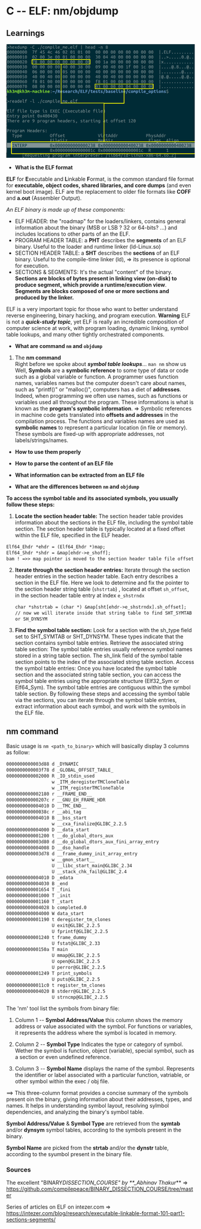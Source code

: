 # **C -- ELF: nm/objdump**

## **Learnings**

![HEad](./screenshots/ELF_Screenshot.png)

- **What is the ELF format**

**ELF** for **E**xecutable and **L**inkable **F**ormat, is the common standard file format for **executable, object codes, shared libraries, and core dumps** (and even kernel boot image). ELF are the replacement to older file formats like **COFF** and **a.out** (Assembler Output).

<i>An ELF binary is made up of these components:</i>

- ELF HEADER: the "roadmap" for the loaders/linkers, contains general information about the binary (MSB or LSB ? 32 or 64-bits? ...) and includes locations to other parts of an the ELF.
- PROGRAM HEADER TABLE: a **PHT** describes the **segments** of an ELF binary. Useful to the loader and runtime linker (ld-Linux.so)
- SECTION HEADER TABLE: a **SHT** describes the **sections** of an ELF binary. Useful to the compile-time linker (ld), => its presence is optional for execution.
- SECTIONS & SEGMENTS: It's the actual "content" of the binary. **Sections are blocks of bytes present in linking view (on-disk) to produce segment, which provide a runtime/execution view**. <br>
  **Segments are blocks composed of one or more sections and produced by the linker.**

ELF is a very important topic for those who want to better understand reverse engineering, binary hacking, and program execution.
**Warning** ELF is not a **_quick-study topic_**, yet ELF is really an incredible composition of computer science at work, with program loading, dynamic linking, symbol table lookups, and many other tightly orchestrated components.

- **What are command `nm` and `objdump`**

1. The **nm command** <br>
   Right before we spoke about **_symbol table lookups_**...
   `man nm` show us
   Well, **Symbols** are a **symbolic reference** to some type of data or code such as a global variable or function.
   A programmer uses function names, variables names but the computer doesn't care about names, such as "printf()" or "malloc()", computers has a diet of **addresses**.
   Indeed, when programming we often use names, such as functions or variables used all throughout the program.
   These informations is what is known as the **program's symbolic information**.
   => Symbolic references in machine code gets translated into **offsets and addresses** in the compilation process.
   The functions and variables names are used as **symbolic names** to represent a particular location (in file or memory).
   These symbols are fixed-up with appropriate addresses, not labels/strings/names.

- **How to use them properly**

- **How to parse the content of an ELF file**

- **What information can be extracted from an ELF file**

- **What are the differences between `nm` and `objdump`**

**To access the symbol table and its associated symbols, you usually follow these steps:**

1. **Locate the section header table:** The section header table provides information about the sections in the ELF file, including the symbol table section. The section header table is typically located at a fixed offset within the ELF file, specified in the ELF header.

```
Elf64_Ehdr *ehdr = (Elf64_Ehdr *)map;
Elf64_Shdr *shdr = &map[ehdr->e_shoff];
bam ! =>> map pointer is moved to the section header table file offset
```

2. **Iterate through the section header entries:** Iterate through the section header entries in the section header table. Each entry describes a section in the ELF file. Here we look to determine and fix the pointer to the section header string table (`shstrtab`) , located at offset `sh_offset`, in the section header table entry at index `e_shstrndx`

   ```
   char *shstrtab = (char *) &map[sht[ehdr->e_shstrndx].sh_offset];
   // now we will iterate inside that string table to find SHT_SYMTAB or SH_DYNSYM
   ```

3. **Find the symbol table section:** Look for a section with the sh_type field set to SHT_SYMTAB or SHT_DYNSYM. These types indicate that the section contains symbol table entries.
   Retrieve the associated string table section: The symbol table entries usually reference symbol names stored in a string table section. The sh_link field of the symbol table section points to the index of the associated string table section.
   Access the symbol table entries: Once you have located the symbol table section and the associated string table section, you can access the symbol table entries using the appropriate structure (Elf32_Sym or Elf64_Sym). The symbol table entries are contiguous within the symbol table section.
   By following these steps and accessing the symbol table via the sections, you can iterate through the symbol table entries, extract information about each symbol, and work with the symbols in the ELF file.

## **nm command**

Basic usage is `nm <path_to_binary>` which will basically display 3 columns as follow:

```
0000000000003d88 d _DYNAMIC
0000000000003f78 d _GLOBAL_OFFSET_TABLE_
0000000000002000 R _IO_stdin_used
                 w _ITM_deregisterTMCloneTable
                 w _ITM_registerTMCloneTable
0000000000002180 r __FRAME_END__
000000000000207c r __GNU_EH_FRAME_HDR
0000000000004010 D __TMC_END__
000000000000038c r __abi_tag
0000000000004010 B __bss_start
                 w __cxa_finalize@GLIBC_2.2.5
0000000000004000 D __data_start
0000000000001200 t __do_global_dtors_aux
0000000000003d80 d __do_global_dtors_aux_fini_array_entry
0000000000004008 D __dso_handle
0000000000003d78 d __frame_dummy_init_array_entry
                 w __gmon_start__
                 U __libc_start_main@GLIBC_2.34
                 U __stack_chk_fail@GLIBC_2.4
0000000000004010 D _edata
0000000000004030 B _end
0000000000001654 T _fini
0000000000001000 T _init
0000000000001160 T _start
0000000000004028 b completed.0
0000000000004000 W data_start
0000000000001190 t deregister_tm_clones
                 U exit@GLIBC_2.2.5
                 U fprintf@GLIBC_2.2.5
0000000000001240 t frame_dummy
                 U fstat@GLIBC_2.33
000000000000150a T main
                 U mmap@GLIBC_2.2.5
                 U open@GLIBC_2.2.5
                 U perror@GLIBC_2.2.5
0000000000001249 T print_symbols
                 U puts@GLIBC_2.2.5
00000000000011c0 t register_tm_clones
0000000000004020 B stderr@GLIBC_2.2.5
                 U strncmp@GLIBC_2.2.5
```

The 'nm' tool list the symbols from binary file:

1. Column 1 -- **Symbol Address/Value** this column shows the memory address or value associated with the symbol. For functions or variables, it represents the address where the symbol is located in memory.

2. Column 2 -- **Symbol Type** Indicates the type or category of symbol. Wether the symbol is function, object (variable), special symbol, such as a section or even undefined reference.

3. Column 3 -- **Symbol Name** displays the name of the symbol. Represents the identifier or label associated with a particular function, vatriable, or other symbol within the exec / obj file.

==> This three-column format provides a concise summary of the symbols present oin the binary, giving information about their addresses, types, and names. It helps in understanding symbol layout, resolving sylmbol dependencies, and analyzing the binary's symbol table.

**Symbol Address/Value** & **Symbol Type** are retrieved from the **symtab** and/or **dynsym** symbol tables, according to the symbols present in the binary.

**Symbol Name** are picked from the **strtab** and/or the **dynstr** table, according to the syumbol present in the binary file.

### **Sources**

The excellent "BINARY*DISSECTION_COURSE" by \*\*\_Abhinav Thakur*\*\*
=> https://github.com/compilepeace/BINARY_DISSECTION_COURSE/tree/master

Series of articles on ELF on intezer.com
=> https://intezer.com/blog/research/executable-linkable-format-101-part1-sections-segments/
